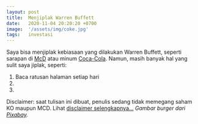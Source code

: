 ```yaml
---
layout: post
title:  Menjiplak Warren Buffett
date:   2020-11-04 20:20:20 +0700
image:  '/assets/img/coke.jpg'
tags:   investasi
---
```

Saya bisa menjiplak kebiasaan yang dilakukan Warren Buffett, seperti sarapan di [McD](https://www.cnbc.com/2018/04/18/warren-buffett-buys-breakfast-from-mcdonalds-for-under-3-point-17.html) atau minum [Coca-Cola](https://markets.businessinsider.com/news/stocks/warren-buffett-switched-cherry-coke-pepsi-neighbor-don-keough-2019-11-1028727422?op=1). Namun, masih banyak hal yang sulit saya jiplak, seperti:
1. Baca ratusan halaman setiap hari
2.
3.

Disclaimer: saat tulisan ini dibuat, penulis sedang tidak memegang saham KO maupun MCD. Lihat [disclaimer selengkapnya...](/disclaimer)
_Gambar burger dari [Pixabay](https://pixabay.com/vectors/hamburger-sandwich-burger-meat-295090/)._
